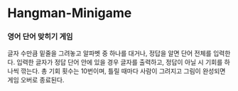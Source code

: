 # Hangman-Minigame

### 영어 단어 맞히기 게임

글자 수만큼 밑줄을 그려놓고 알파벳 중 하나를 대거나, 정답을 알면 단어 전체를 입력한다.
입력한 글자가 정답 단어 안에 있을 경우 글자를 출력하고, 정답이 아닐 시 기회를 하나씩 깎는다. 
총 기회 횟수는 10번이며, 틀릴 때마다 사람이 그려지고 그림이 완성되면 게임 오버로 종료된다.

